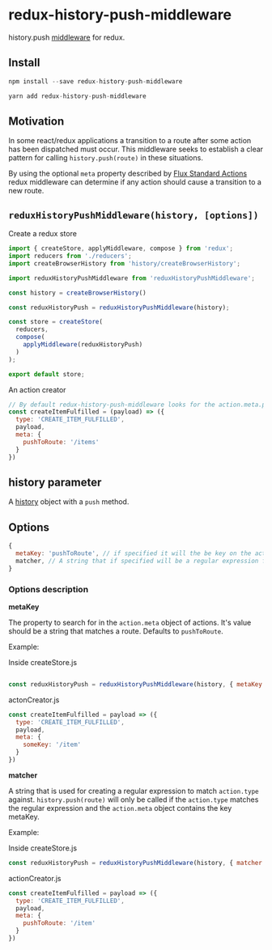 # redux-history-push-middleware

history.push [middleware](https://redux.js.org/docs/advanced/Middleware.html) for redux.

## Install

```js
npm install --save redux-history-push-middleware
```

```js
yarn add redux-history-push-middleware
```

## Motivation

In some react/redux applications a transition to a route after some action has been dispatched must occur. This middleware seeks to establish a clear pattern for calling `history.push(route)` in these situations.

By using the optional `meta` property described by [Flux Standard Actions](https://github.com/acdlite/flux-standard-action#actions) redux middleware can determine if any action should cause a transition to a new route.

## `reduxHistoryPushMiddleware(history, [options])`

Create a redux store

```js
import { createStore, applyMiddleware, compose } from 'redux';
import reducers from './reducers';
import createBrowserHistory from 'history/createBrowserHistory';

import reduxHistoryPushMiddleware from 'reduxHistoryPushMiddleware';

const history = createBrowserHistory()

const reduxHistoryPush = reduxHistoryPushMiddleware(history);

const store = createStore(
  reducers,
  compose(
    applyMiddleware(reduxHistoryPush)
  )
);

export default store;
```

An action creator

```js
// By default redux-history-push-middleware looks for the action.meta.pushToRoute property on actions.
const createItemFulfilled = (payload) => ({
  type: 'CREATE_ITEM_FULFILLED',
  payload,
  meta: {
    pushToRoute: '/items'
  }
})
```

## history parameter

A [history](https://github.com/ReactTraining/history) object with a `push` method.

## Options

```js
{
  metaKey: 'pushToRoute', // if specified it will the be key on the action.meta object that's string is used as the route for calling history.push(route)
  matcher, // A string that if specified will be a regular expression for handling specific action.types
}
```

### Options description

**metaKey**

The property to search for in the `action.meta` object of actions. It's value should be a string that matches a route. Defaults to `pushToRoute`.

Example:

Inside createStore.js

```js

const reduxHistoryPush = reduxHistoryPushMiddleware(history, { metaKey: 'someKey' });
```

actonCreator.js

```js
const createItemFulfilled = payload => ({
  type: 'CREATE_ITEM_FULFILLED',
  payload,
  meta: {
    someKey: '/item'
  }
})
```

**matcher**

A string that is used for creating a regular expression to match `action.type` against. `history.push(route)` will only be called if the `action.type` matches the regular expression and the `action.meta` object contains the key metaKey.

Example:

Inside createStore.js

```js
const reduxHistoryPush = reduxHistoryPushMiddleware(history, { matcher: '_FULFILLED$' });
```

actionCreator.js

```js
const createItemFulfilled = payload => ({
  type: 'CREATE_ITEM_FULFILLED',
  payload,
  meta: {
    pushToRoute: '/item'
  }
})
```
